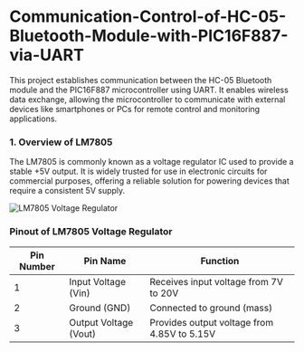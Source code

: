 # Communication-Control-of-HC-05-Bluetooth-Module-with-PIC16F887-via-UART
This project establishes communication between the HC-05 Bluetooth module and the PIC16F887 microcontroller using UART. It enables wireless data exchange, allowing the microcontroller to communicate with external devices like smartphones or PCs for remote control and monitoring applications.
### 1. Overview of LM7805

The LM7805 is commonly known as a voltage regulator IC used to provide a stable +5V output. It is widely trusted for use in electronic circuits for commercial purposes, offering a reliable solution for powering devices that require a consistent 5V supply.

![LM7805 Voltage Regulator](https://encrypted-tbn0.gstatic.com/images?q=tbn:ANd9GcSiiNR3YoEhm055fUhNHdN4cLdQgYt0TnxPeg&s)
### Pinout of LM7805 Voltage Regulator

| Pin Number | Pin Name      | Function                                          |
|------------|---------------|---------------------------------------------------|
| 1          | Input Voltage (Vin) | Receives input voltage from 7V to 20V          |
| 2          | Ground (GND)      | Connected to ground (mass)                      |
| 3          | Output Voltage (Vout) | Provides output voltage from 4.85V to 5.15V  |

